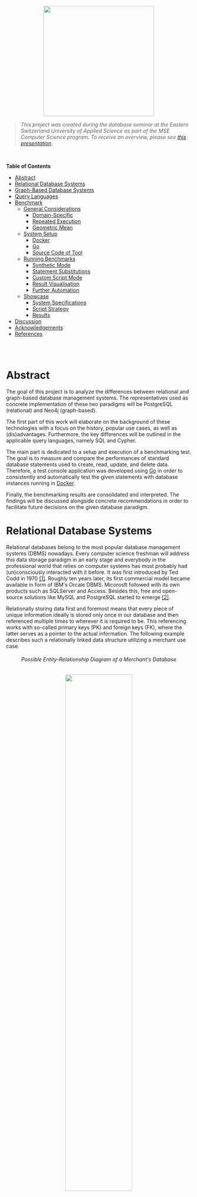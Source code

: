 <p align="center"> <img src="./docs/assets/logo.svg" width="300"/> </p>


>*This project was created during the database seminar at the Eastern Switzerland University of Applied Science as part of the MSE Computer Science program. To receive an overview, please see [this presentation](https://romanboegli.github.io/godbbench/)*.


</br>

**Table of Contents**

- [Abstract](#abstract)
- [Relational Database Systems](#relational-database-systems)
- [Graph-Based Database Systems](#graph-based-database-systems)
- [Query Languages](#query-languages)
- [Benchmark](#benchmark)
  * [General Considerations](#general-considerations)
    + [Domain-Specific](#domain-specific)
    + [Repeated Execution](#repeated-execution)
    + [Geometric Mean](#geometric-mean)
  * [System Setup](#system-setup)
    + [Docker](#docker)
    + [Go](#go)
    + [Source Code of Tool](#source-code-of-tool)
  * [Running Benchmarks](#running-benchmarks)
    + [Synthetic Mode](#synthetic-mode)
    + [Statement Substitutions](#statement-substitutions)
    + [Custom Script Mode](#custom-script-mode)
    + [Result Visualisation](#result-visualisation)
    + [Further Automation](#further-automation)
  * [Showcase](#showcase)
    + [System Specifications](#system-specifications)
    + [Script Strategy](#script-strategy)
    + [Results](#results)
- [Discussion](#discussion)
- [Acknowledgements](#acknowledgements)
- [References](#references)


</br>
</br>

# Abstract
The goal of this project is to analyze the differences between relational and graph-based database management systems. The representatives used as concrete implementation of these two paradigms will be PostgreSQL (relational) and Neo4j (graph-based).

The first part of this work will elaborate on the background of these technologies with a focus on the history, popular use cases, as well as (dis)advantages. Furthermore, the key differences will be outlined in the applicable query languages, namely SQL and Cypher.

The main part is dedicated to a setup and execution of a benchmarking test. The goal is to measure and compare the performances of standard database statements used to create, read, update, and delete data. Therefore, a test console application was developed using [Go](https://go.dev/) in order to consistently and automatically test the given statements with database instances running in [Docker](https://www.docker.com/).

Finally, the benchmarking results are consolidated and interpreted. The findings will be discussed alongside concrete recommendations in order to facilitate future decisions on the given database paradigm.


# Relational Database Systems
Relational databases belong to the most popular database management systems (DBMS) nowadays. Every computer science freshman will address this data storage paradigm in an early stage and everybody in the professional world that relies on computer systems has most probably had (un)consciously interacted with it before. It was first introduced by Ted Codd in 1970 [[1]](#1). Roughly ten years later, its first commercial model became available in form of IBM's Orcale DBMS. Micorosft followed with its own products such as SQLServer and Access. Besides this, free and open-source solutions like MySQL and PostgreSQL started to emerge [[2]](#2).

Relationally storing data first and foremost means that every piece of unique information ideally is stored only once in our database and then referenced multiple times to wherever it is required to be. This referencing works with so-called primary keys (PK) and foreign keys (FK), where the latter serves as a pointer to the actual information. The following example describes such a relationally linked data structure utilizing a merchant use case.

<h6 align="center">Possible Entity-Relationship Diagram of a Merchant's Database</h6>
<p align="center"> <img src="./docs/assets/merchanterd.drawio.svg" width="60%"/> </p>

Each box in this entity-relationship diagram (ERD) represents an *entity*, which is in practice nothing else than a table where each row describes a distinct tuple. The listed attributes in the boxes correspond to the columns of the table, also known as *attributes*. The connecting lines specify the *relationships* between the entities. The relationships also indicate *cardinality*. A customer, for instance, can place zero or any amount of orders. Each order contains at least one line item. A supplier, on the other hand, delivers one or more products, while each product belongs to exactly one category. Finally, a product can occur zero or many times in the great list of line items.

With this relational data structure, the absence of informational redundancy is ensured. In the context of DBMS, the structure is referred to as *schema*, and the process of designing is called *database normalization*. Working with normalized data is not only storage efficient but also allows keeping the operational costs that might occur when updating information at a minimum. Imagine a concrete product has been ordered many thousand times and suddenly, the merchant would like to rename this product. Thanks to the relational structure, the update operation will only affect one single storage cell, namely in the product entity on the corresponding row-column intersection. The thousandfold mentions of this product in the line item entity will remain unaffected as the referencing foreign key `ProductId` will not change. Only the referenced information does.

Common use cases for relational DBMS include data scenarios that are well known, depict clear relationships and entail little changes over time. All aspects are given in the merchant example above. Other examples may include the data scenarios of payment processors, storehouses or facility management. As a merchant, the versatility of the storable information is quite concluding. This allows to quite thoroughly specify the entities, their attributes and relationships in advance. From this, the data structure can be derived which is in relational DBMS referred to as *schema*.

Once a database has been initiated with a schema, one can start storing and querying information. Retroactive changes to this schema are still possible but can induce challenges. Imagine adding another attribute to an already existing table with millions of data records in it. This new column will store a foreign key to a new entity that holds category types, as new data records can from now on be categorized. For the sake of completeness, however, this schema manipulation must also include a major data update in order to retrospectively categorise the already existing data records in this table. This directly poses the question if the correct category is always derivable. This example illustrates the complexity of retrospective schema manipulations.

On the other hand, can the rigidness of relational DBMS also be seen as an advantage. Every software engineer that is responsible for implementing the business logic and presentation layer for an application appreciates a definite and rather complete definition of the data ensemble. Little schema changes are often followed by major source code changes which can be costly.

# Graph-Based Database Systems

With rising trends in amounts and connections of data, the classic relational database management systems seemed not to be the ideal choice. In the field of mathematics, graph theory was already established and algorithms to assess networks of connected nodes became more and more popular. The core business model of emerging companies such as Twitter or Facebook was and still is based on data that can be represented ideally as graphs. For instance, think of friendship relations among people as shown in the figure below. Every person represents a node and the connecting lines (a.k.a. edges) indicate the friendship relations among them. The nodes are attributed be the person's name and the thickness of the edges describes, for instance, how close this friendship is.

<h6 align="center">Friendships as Weighted Graph <a href="#3">[3]</a></h6>
<p align="center"> <img src="./docs/assets/friendsgraph.svg" width="65%"/> </p>

Capturing graph-based data domains in a relational DBMS invokes certain limitations regarding ease of querying, computational complexity, and efficiency [[4]](#4). Graph-based database systems overcome these limitations as they store such graph-based information natively. A popular implementation of such a system is [Neo4j](https://neo4j.com/). Other than in relational DBMS, Neo4j allows heterogeneous sets of attributes on both nodes and relationships. This implies that there is also no database schema to be specified beforehand. One simply creates attributed nodes and the also attributed relationships among them in order to start working with a graph database [[5]](#5).

One of the most remarkable advantages is the application of graph algorithms as they are uniquely well suited to reveal and understand patterns in highly connected datasets. Possible real-world problems may include uncovering vulnerable components in a network, discovering unseen dependencies, identifying bottlenecks, revealing communities based on behavior patterns, or specifying the cheapest route through a network [[6]](#6).

Although it is technically possible to always use a relational DBMS when working with a highly connected data scenario, lots of work can be simplified using graph-based DBMS. This is especially appreciable when working with recursion, different result types or path-finding problems [[7]](#7). The latter is especially useful in use cases such as direction finding for geographic applications, optimizations in supply chain systems, bottleneck determination in computer networks or fraud detection.

On the other hand, graph-based DBMS also bear certain disadvantages. First, there is no unified query language to work with and the ones that exist rather unknown due to their recency. This can have a major impact on real-world applications as companies and the developers working for them most probably prefer the technology that they already know and will be able to support in the long run. Furthermore, the high degree of flexibility due to the absence of a schema invokes the costs of missing referential integrity and normalization. This makes graph-based DBMS less suitable for high integrity systems as they exist in the financial industry for example [[8]](#8).


# Query Languages
The communication language for relational DBMS is called *Structured Query Language* (SQL). Although each DBMS has its own slightly different SQL implementation, so-called dialects, the language follows a standard that is broadly known among developers and database engineers. SQL statements can be structured into three subdivisions, namely Data Definition Language (DDL), Data Manipulation Language (DML) and Data Control Language (DCL)[[9]](#9). The following table specified the associated database operations for each subdivision.

Subdivision | Database Operations
:-----------|:--------------------------------
DDL         | `CREATE`, `ALTER`, `DROP`, `TRUNCATE`
DML         | `SELECT`, `INSERT`, `UPDATE`, `DELETE`
DCL         | `GRANT`, `REVOKE`, `COMMIT`, `ROLLBACK`

The fundamentally different paradigm in graph-based DBMS requires different communication languages. Neo4j for example implemented the expressive and compact language called *Cypher* which has a close affinity with the common graph representation habit. This facilitates the programmatic interaction with property graphs. Other languages are *[SPARQL](https://www.w3.org/TR/rdf-sparql-query/)* or *[Gremlin](https://github.com/tinkerpop/gremlin/wiki)*  which are, however, not further discussed in this work. 

The two languages SQL and Cypher exhibit significant differences in their statement formulation, as the following examples show. 

```sql
-- SQL
SELECT * FROM Customer c WHERE c.Age >= 18

-- Cypher
MATCH (c:Customer) WHERE c.Age > 18 RETURN c;
```

The simple selection of a set of customers seems in both languages natural. It is important to understand, however, that the SQL statement addresses a specific entity, i.e. table, called `Customer`, while the Cypher version matches all nodes in with the label `Customer`.

Cypher's elegance predominates when more than one entity is involved, as shown in the next example.

```sql
-- SQL
SELECT c.CustomerId, c.Name, SUM(p.Total)
FROM Customer c INNER JOIN Purchase p on c.CustomerId = p.CustomerId 
GROUP BY c.CustomerId, c.Name 
ORDER BY SUM(p.Total) DESC

-- Cypher
MATCH (c:Customer)-[:MAKES]->(p:Purchase)
RETURN c.Name, SUM(p.Total) AS TotalOrderValue 
ORDER BY TotalOrderValue DESC
```

The SQL approach involves joining the `Purchase` entity via the explicitly stated mapping key `CustomerId`. Furthermore, the usage of the aggregation function `SUM`requires the subsequent `GROUP BY` clause to become a valid statement. In Cypher, however, joining is done using the (attributed) arrow clause `-->` which simply indicates a relationship and no grouping clause is required in order to benefit from aggregation functions.


# Benchmark
The beginning of this chapter covers general considerations regarding database benchmarks. Subsequently, it guides through the required system setup in order to start benchmarking with `godbbench`. Some examples are shown how to create custom scripts and visualize the resulting measurements. Lastly, a whole showcase called `employees` is presesented using further automation via a bash-script.

## General Considerations
Benchmarking allows testing a system's performance in a controlled and repeatable manner. Reasons to conduct benchmarks may include system design, proofs of concepts, tuning, capacity planning, troubleshooting or marketing [[10]](#10). To conduct a thoughtful and unbiased benchmark, multiple points must be considered. This chapter will give an overview of the most important considerations alongside the argumentation of how these challenges are counteracted in `godbbench`.

### Domain-Specific
The Benchmark Handbook by Jim Gray emphasizes the need for domain-specific benchmarks as the diversity of computer systems is huge [[11]](#11). Since each computer system is usually designed for a few domain-specific problems, there exists no global metric to measure the system performance for later comparison. Thus it is crucial also to work with domain-specific benchmarks in order to receive meaningful insights. Additionally, such benchmarks should meet four important criteria, namely:

- **Relevancy:** Benchmark must measure the peak performance when performing typical operations within that problem domain.
- **Portability:** Benchmark must be easy to implement on different systems and architectures.
- **Scalability:** Benchmark must be applicable on small to large systems.
- **Simplicity:** Benchmark must be understandable in order to not lack credibility.

One key feature of `goddbbench` is the allowance of custom database scripts. This allows the creators of these scripts to capture the domain-specific data scenario. Statements or transactions in these scripts are prepended with special tags. These tags allow parts of the script to be named which facilitates the result analysis in a later step. Furthermore, tags can specify the number of times a certain statement should be executed. Examples will be given in later chapters.

### Repeated Execution
Relational as well as graph-based DBMS improve the performance by design using execution plans and cached information. Therefore a single execution of a single query is hardly meaningful. The database should rather be stressed with thousands of statement executions, for instance querying the purchasing history of customers based on their randomly chosen identification number. This not only simulates real-world requirements on the DBMS, it also allows the system to *warm-up* and mitigates the benefits of cached information [[4]](#4).

Each benchmark performed with `goddbbench` requires the indication of the number of iterations, also called *multiplicity*. Usually, these value series follow the pattern of $10^x$. 

### Geometric Mean
Following the advice of repeated statement executions will lead to many different time measurements. In order to draw a conclusion on how fast the given DBMS could handle the task, one should not simply calculate the arithmetic mean of all the data points since it is sensitive to outliers. A better choice to mathematically consolidate the measurements would be the geometric mean which can also be applied to unnormalized data [[12]](#12). It is defined as followed:

<h6 align="center">Geometric Mean</h6>
<p align="center"> <img src="./docs/assets/geometricmean.svg" width="250"/> </p>

The measurements for each benchmark in `goddbbench` include the extrema (i.e. minimum and maximum time), the arithmetic and geographic mean, the time per operation as well as the number of operations per second.  For all metrics except the latter, the time unit is given in microseconds (μs).

## System Setup
Three components are required in order to use `goddbench`. These are:
- Docker to run the DBMS instances. Technically, these instances can also run somewhere else as long as the IP address and port number is known.
- The programming language `Go` to execute the tool.
- The source code of Tool

The following subchapter will give further insights into the setup process.

### Docker
Docker allows the most lightweight and easiest database setup. Download [Docker](https://www.docker.com/products/docker-desktop/) via the provided installers. To check whether the installation was successful, enter the following command to print the installed version:

```console
docker -v  # should print something like "Docker version 20..."
```

As a next step, execute the following command in order to create an instance for each DBMS focused in this project. Actually, these are three single commands but using `&&` allows concatenation. The backslashes (`\`) allow line breaks.

```console
docker run --name gobench-mysql -p 3306:3306 -e MYSQL_ROOT_PASSWORD=password -d mysql && \
docker run --name gobench-postgres -p 5432:5432 -e POSTGRES_PASSWORD=password -d postgres && \
docker run --name gobench-neo4j -p7474:7474 -p7687:7687 -e NEO4J_AUTH=neo4j/password -d neo4j
```

Docker will automatically download the required images, set up and start the containers. This is required as `godbbench` expects these DBMS to be up and running at the specified ports. 

To remove the DB containers and the associated volumes again, use the following command.

```console
docker rm -f $(docker ps -a | grep gobench-mysql | cut -f 1 -d ' ') && \
docker rm -f $(docker ps -a | grep gobench-postgres | cut -f 1 -d ' ') && \
docker rm -f $(docker ps -a | grep gobench-neo4j | cut -f 1 -d ' ') && \
docker volume prune -f
```

### Go
Download the suitable installer for the latest version on the [project's homepage](https://go.dev/dl/) and execute it. To check if the installation was successful enter `go version` in your terminal - the version should be printed.

```console
go version # should print something like "go version go1...."
```

### Source Code of Tool
Either download this GitHub repository manually as ZIP file and extract it on your computer. In case [`git`](https://git-scm.com/downloads) is installed on your system, navigate to the desired storage location in your file system using the terminal and execute the following command.

```console
git clone https://github.com/RomanBoegli/godbbench.git
```

After successfully downloading the source code, navigate into the `cmd` folder. It contains the two most important files to work with. Test the communication with the tool by entering the following command in your terminal. It should print the available subcommands.

```console
go run godbbench.go # should print "Available subcommands: ..."
```

## Running Benchmarks
Once the system setup was completed, the first benchmarks can be executed. There are two possibilities to run benchmarks. The *synthetic mode* includes the execution of a few default so-called *Create-Read-Update-Delete (CRUD)* statements with a single generic entity. The other possibility would be the *custom script mode* which executes whatever is specified in an externally provided script file. Both modes allow so-called *statement substitution* which is best explained with the examples provided in the following chapter.

### Synthetic Mode
When no custom script is passed to the argument `--script`, synthetic statements are executed. So far these include very basic CRUD operations on one single (generic) entity with random values. Taking the example of PostgreSQL, the synthetic script looks like the following (similar implementation in MySQL and Neo4j adapters).

```SQL
-- synthetic INSERT
INSERT INTO godbbench.generic (genericId, name, balance, description) 
VALUES( {{.Iter}}, '{{call .RandString 3 10 }}', {{call .RandIntBetween 0 9999999}}, '{{call .RandString 0 100 }}' );

-- synthetic SELECT
SELECT * FROM godbbench.Generic WHERE GenericId = {{.Iter}};

-- synthetic UPDATE
UPDATE godbbench.Generic 
SET Name = '{{call .RandString 3 10 }}', Balance = {{call .RandIntBetween 0 9999999}} 
WHERE GenericId = {{.Iter}};

-- synthetic DELETE
DELETE FROM godbbench.Generic WHERE GenericId = {{.Iter}};
```

### Statement Substitutions
Obviously, these statements above seem not to respect the SQL standard. The declarations embraced with double curly brackets (e.g. `{{ example }}`) will be substituted using the [golang template engine](https://pkg.go.dev/text/template) right before the statement is passed to the DBMS. This allows to dynamically create random queries without specifying thousands of structurally identical SQL statements. All possible substitution commands are listed in the following table.

Declaration | Substitution
:-----------|:------------
`{{.Iter}}`| Counter that starts with 1 and ends with the specified multiplicity of the given benchmark.
`{{call .RandInt64}}`|Returns a random non-negative value of type [Int64](https://pkg.go.dev/builtin#int64).
`{{call .RandFloat64}}`|Returns a random value within the interval [0.0,1.0) as [Float64](https://pkg.go.dev/builtin#float64).
`{{call .RandIntBetween 1 42}}`| Returns a random integer between 1 and 42. Input values must be a valid [Int32](https://pkg.go.dev/builtin#int32).
`{{call .RandFloatBetween 0.8 9.9}}`| Returns a random float between 0.8 and 9.9. Input values must be a valid [Float64](https://pkg.go.dev/builtin#float64).
`{{call .RandString 1 9}}`| Returns a random string with a length between 1 and 9 characters.
`{{call .RandDate}}`|Returns a random date as string (yyyy-MM-dd) between `1970-01-01` and `2023-01-01`.

In order to run the synthetic CRUD benchmarks with a multiplicity of 1'000 against the running PostgreSQL Docker instance, execute the following statement.

````console
go run godbbench.go postgres --host 127.0.0.1 --port 5432 --user postgres --pass password --iter 1000
````

The benchmark results will directly be printed to your console as shown in the video below.

<h6 align="center">Example of Synthetic Benchmarks against PostgreSQL</h6>

https://user-images.githubusercontent.com/22320200/165149101-499ac3a6-a5d2-46c1-80aa-52e0397b1b40.mp4

Alternatively, the synthetic benchmarks that should be executed can also be named explicitly using the `--run` flag. This allows to only run the ones that are of interest in the given situation (e.g. `--run "inserts selects"`). The benchmark results can also be saved as CSV file by specifying a storage location, e.g. `--writecsv "./results.csv"`.

After several runs on various DBMS and with different multiplicities, the different result files located in the same folder can be merged into one single file using the following command.

```console
go run godbbench.go mergecsv --rootDir "." --targetFile "./merged.csv"
````

Finally, the following command will create a static `HTML` page that can be opened using any web browser that visualized the merged result.

```console
go run godbbench.go createcharts --dataFile "./merged.csv" # creates 'charts.html' 
````

With help of the concatenation sign `&&` all these commands can be combined and executed at once as shown below.

```console
go run godbbench.go neo4j --host 127.0.0.1 --port 7687 --user neo4j --pass password --iter 100 --writecsv "neo4j.csv" \
&& go run godbbench.go postgres --host 127.0.0.1 --port 5432 --user postgres --pass password --iter 100 --writecsv "postgres.csv" \
&& go run godbbench.go mysql --host 127.0.0.1 --port 3306 --user root --pass password --iter 100 --writecsv "mysql.csv" \
&& go run godbbench.go mergecsv --rootDir "." --targetFile "./merged.csv" \
&& go run godbbench.go createcharts --dataFile "./merged.csv"
```

<h6 align="center">Example of Concatenated Synthetic Benchmarks</h6>

https://user-images.githubusercontent.com/22320200/165149157-eb6ac0ec-3cdb-4c4b-905a-b87fa9444dd2.mp4

The collected results after that the concatenated statements have created only provide a performance comparison on one single multiplicity, i.e. 1'000. One would have to extend or repeat it with higher orders of iterations, for instance 10'000, 100'000 and so forth.

### Custom Script Mode
Since the variety and quality of the synthetic benchmarks are limited to a few basic operations, it is much more recommended to test the database systems with custom scripts. This allows to not only account for a use case-specific data scenario but also to test more realistic and thus often more complex CRUD operations. 

Custom scripts require certain annotations to correctly render statements into individual benchmark tasks. Everything below such an annotation, e.g. various SQL statements delimmited with a semicolon, define a single benchmark. These annotations must follow a strict pattern which is explained below.

```code
\benchmark <once/loop>  [<0-1>]  \name  <A-Za-z0-9>
           ─────┬─────   ──┬──          ─────┬─────
                │          │                 └─ Benchmark identifier: 
                │          │                    Just a name or label for the benchmark.
                │          │                    Important for subsequent result analysis.
                │          │
                │          └─ Multiplicity share:
                │             Percental amount of iterations in relation to the specified 
                │             multiplicity. Only relevant when looping.
                │
                └─ Case of recurrence:
                   Keyword "once" will execute the benchmark only one time, regardless of 
                   the specified multiplicity. Useful for setup and teardown statements.
```

In the case of a looping benchmark, the (collection of) statement(s) subsumed below a given annotation will be executed as often as the specified multiplicity share of the provided `--iter` amount. The fictive script example below exemplifies this.


```sql
-- INIT
\benchmark once \name setup
-- start of benchmark 'setup'
DROP TABLE IF EXISTS mytable;
CREATE TABLE mytable (myId INT PRIMARY KEY, myName VARCHAR(20));
-- end of benchmark 'setup', will be executed one single time

-- INSERTS
\benchmark loop 0.75 \name inserts
-- start of benchmark 'inserts'
INSERT INTO mytable (myId, myName) VALUES( {{.Iter}}, '{{call .RandString 5 20 }}');
-- end of benchmark 'inserts', will be executed <75% of given multiplicity> times

-- SELECTS
\benchmark loop 1.0 \name selects
-- start of benchmark 'selects'
SELECT * FROM mytable WHERE myName LIKE '%{{call .RandString 1 10 }}%';
-- end of benchmark 'selects', will be executed <100% of given multiplicity> times
```

Using the example script above, the entire benchmarking procedere consists of three benchmark tasks, namely `setup`, `inserts` and `selects`. To start it, the following command would be necessary.

````console
go run godbbench.go postgres --host 127.0.0.1 --port 5432 --user postgres --pass password \
                             --iter 1000  \
                             --script "../path/to/scripts/myscript.sql"
````

The multiplicity in this command is set on `1'000` using the `--iter` option. This results in the following number of excutions per benchmark.

Benchmark | Executions | Reason
:---------|:--------------------:|:---------
`setup` | 1 | Single benchmark due to `once` annoation
`inserts` | 750 | Looping benchmark with multiplicity ration of 75%
`selects` | 1'000 | Looping benchmark with multiplicity ration of 100%

Further examples can be found in the [script folder](./scripts/) of this project.

### Result Visualisation
Each interation of a benchmark is timed in order to measure its performance. As seen before, the individual results can be saved as CSV files and merged into one single file. The following excerpt exemplifies what such a merged result file could look like.

```code
┌───────────┬───────────────┬──────────┬─────────────┬─────────────┬─────────────────┬───────────────┬───────────┬───────────┬────────┬────────┐
│ system    │ multiplicity  │ name     │ executions  │ total (μs)  │ arithMean (μs)  │ geoMean (μs)  │ min (μs)  │ max (μs)  │ ops/s  │ μs/op  │
├───────────┼───────────────┼──────────┼─────────────┼─────────────┼─────────────────┼───────────────┼───────────┼───────────┼────────┼────────┤
│ mysql     │ 10            │ inserts  │ 10          │ 20435       │ 19431           │ 20799         │ 16618     │ 19902     │ 489    │ 2043   │
│ mysql     │ 10            │ selects  │ 10          │ 11682       │ 8637            │ 8950          │ 4639      │ 11309     │ 855    │ 1168   │
│ mysql     │ 10            │ updates  │ 10          │ 16845       │ 14353           │ 15115         │ 9305      │ 16435     │ 593    │ 1684   │
│ mysql     │ 10            │ deletes  │ 10          │ 19017       │ 16020           │ 16881         │ 9961      │ 18783     │ 525    │ 1901   │
│ mysql     │ 100           │ inserts  │ 100         │ 160652      │ 17733           │ 10315         │ 1912      │ 111225    │ 622    │ 1606   │
│ mysql     │ 100           │ selects  │ 100         │ 44790       │ 3577            │ 2494          │ 976       │ 29640     │ 2232   │ 447    │
│ mysql     │ 100           │ updates  │ 100         │ 122012      │ 13576           │ 11685         │ 2141      │ 33193     │ 819    │ 1220   │
│ mysql     │ 100           │ deletes  │ 100         │ 65382       │ 6182            │ 5818          │ 2144      │ 13177     │ 1529   │ 653    │
│ mysql     │ 1000          │ inserts  │ 1000        │ 789239      │ 11274           │ 10586         │ 3417      │ 38472     │ 1267   │ 789    │
│ mysql     │ 1000          │ selects  │ 1000        │ 314366      │ 4120            │ 3301          │ 870       │ 33581     │ 3180   │ 314    │
│ mysql     │ 1000          │ updates  │ 1000        │ 773601      │ 10667           │ 9631          │ 2210      │ 46906     │ 1292   │ 773    │
│ mysql     │ 1000          │ deletes  │ 1000        │ 490949      │ 6960            │ 6632          │ 2232      │ 19029     │ 2036   │ 490    │
│ neo4j     │ 10            │ inserts  │ 10          │ 195612      │ 173451          │ 183267        │ 110071    │ 195053    │ 51     │ 19561  │
│ neo4j     │ 10            │ selects  │ 10          │ 45374       │ 33205           │ 33367         │ 16483     │ 45277     │ 220    │ 4537   │
│ neo4j     │ 10            │ updates  │ 10          │ 105883      │ 100145          │ 107301        │ 96661     │ 105207    │ 94     │ 10588  │
│ neo4j     │ 10            │ deletes  │ 10          │ 35309       │ 25401           │ 25780         │ 14108     │ 35218     │ 283    │ 3530   │
│ neo4j     │ 100           │ inserts  │ 100         │ 833858      │ 95858           │ 77052         │ 15691     │ 329898    │ 119    │ 8338   │
│ neo4j     │ 100           │ selects  │ 100         │ 685079      │ 73109           │ 63719         │ 14835     │ 192135    │ 145    │ 6850   │
│ neo4j     │ 100           │ updates  │ 100         │ 608159      │ 66402           │ 56629         │ 13099     │ 180347    │ 164    │ 6081   │
│ neo4j     │ 100           │ deletes  │ 100         │ 541592      │ 55821           │ 49806         │ 13646     │ 140613    │ 184    │ 5415   │
│ neo4j     │ 1000          │ inserts  │ 1000        │ 3482636     │ 50148           │ 45613         │ 8727      │ 248238    │ 287    │ 3482   │
│ neo4j     │ 1000          │ selects  │ 1000        │ 3873064     │ 55643           │ 51104         │ 10384     │ 192788    │ 258    │ 3873   │
│ neo4j     │ 1000          │ updates  │ 1000        │ 3393816     │ 49276           │ 45709         │ 11202     │ 153225    │ 294    │ 3393   │
│ neo4j     │ 1000          │ deletes  │ 1000        │ 3097136     │ 44314           │ 40621         │ 8770      │ 169153    │ 322    │ 3097   │
│ postgres  │ 10            │ inserts  │ 10          │ 42880       │ 30977           │ 30125         │ 5821      │ 42170     │ 233    │ 4288   │
│ postgres  │ 10            │ selects  │ 10          │ 37178       │ 26828           │ 27351         │ 14140     │ 36999     │ 268    │ 3717   │
│ postgres  │ 10            │ updates  │ 10          │ 35324       │ 25311           │ 22674         │ 2688      │ 35163     │ 283    │ 3532   │
│ postgres  │ 10            │ deletes  │ 10          │ 38104       │ 24445           │ 19879         │ 2685      │ 37997     │ 262    │ 3810   │
│ postgres  │ 100           │ inserts  │ 100         │ 97908       │ 10035           │ 4393          │ 1489      │ 80063     │ 1021   │ 979    │
│ postgres  │ 100           │ selects  │ 100         │ 109397      │ 10711           │ 3847          │ 879       │ 75002     │ 914    │ 1093   │
│ postgres  │ 100           │ updates  │ 100         │ 110818      │ 11724           │ 6630          │ 1845      │ 59777     │ 902    │ 1108   │
│ postgres  │ 100           │ deletes  │ 100         │ 89923       │ 10452           │ 5117          │ 1042      │ 64316     │ 1112   │ 899    │
│ postgres  │ 1000          │ inserts  │ 1000        │ 787422      │ 10420           │ 5762          │ 852       │ 94569     │ 1269   │ 787    │
│ postgres  │ 1000          │ selects  │ 1000        │ 316667      │ 3745            │ 2029          │ 564       │ 129437    │ 3157   │ 316    │
│ postgres  │ 1000          │ updates  │ 1000        │ 680765      │ 8696            │ 4890          │ 864       │ 77583     │ 1468   │ 680    │
│ postgres  │ 1000          │ deletes  │ 1000        │ 492111      │ 6595            │ 4086          │ 915       │ 78401     │ 2032   │ 492    │
└───────────┴───────────────┴──────────┴─────────────┴─────────────┴─────────────────┴───────────────┴───────────┴───────────┴────────┴────────┘
```

The file serves as a basis for any kind of subsequent data analysis or visualisation routines. One routine is already implemented in `godbbench` and can be invoked using the `createcharts` command. Most of the metrics are specified with the time unit of *microseconds*, that is `1` second (s) equals `1'000'0000` microseconds (μs). The following table explains the meaning of all available columns in this file. 

Column / Metric  | Definition           
:----------------|:---------------------
`system`         | Name of testes DBMS
`multiplicity`   | Number of iterations specified at invocation time.
`name`           | The benchmark's name.
`executions`     | Number of executions the given benchmark was performed under consideration of the annotated multiplicity share.
`total (μs)`     | Total amount of microseconds spend for all executions of the given benchmark.
`arithMean (μs)` | Average execution time microseconds calculated using the aithmetic mean.
`geoMean (μs)`   | Average execution time microseconds calculated using the geometric mean.
`min (μs)`       | Fastest single execution.
`max (μs)`       | Slowest single execution.
`ops/s`          | Operations per second which equals `executions` divided by `total (μs)`. This is the only metric in this collection where high values are considered as good.
`μs/op`          | Microseconds per operation which equals `total (μs)` divided by `executions`.

The current implementation of the automated data visualisation using `createcharts` command only accounts for the metrics `arithMean (μs)`, `geoMean (μs)`, `ops/s` and `μs/op` for each benchmark (column `name`). The X-axsis represents the available multiplicities and the actual values are dynamically projected on the Y-axsis. The command argument `--type` also allows to alternate between a bar or a line chart, as illustrated below. Additionally, the charts introduce a few interaction possibilities as demonstrated in the animation below.

<h6 align="center">Chart Interaction Options</h6>

https://user-images.githubusercontent.com/22320200/166416480-0c8b49fc-ede3-40fb-9e5d-a245d8f6d551.mp4

### Further Automation
So far it was shown several times how `godbbench` can be used to perform benchmarks against a DBMS using synthetic or custom-created statements and a specified amount of iterations. This must then be repeated for each DBMS and multiplicity which is tedious. Therefore this project also provides an automation script written in [Bash](https://www.gnu.org/software/bash/) and named [`benchmark.sh`](./cmd/benchmark.sh).

```console
bash benchmark.sh # use PowerShell when working on Windows
```

After it has started, it will loop over the provided multiplicities and run the benchmarks for all three supported DBMSs. In the end, the individual result files will be merged and immediately rendered into the mentioned charts. The following video demonstrates this.

<h6 align="center">Automation Bash Script Usage</h6>

https://user-images.githubusercontent.com/22320200/165150973-483eafcf-9be0-4c8a-b6e4-ba19c21e9fa7.mp4

Optionally, the script is also able to set-up and tear-down the dockerized database instances before respectively after each multiplicity iteration. This ensures equal container conditions for each benchmarking procedure. 

## Showcase
Two examples of custom scripts already exist in this repository. The first is named [`merchant`](./scripts/merchant/) and represents the popular data scenario of a merchandising company that sells products from suppliers to their customers using orders. This use case is predestinated for a relational DBMS since due to its popular nature it is well understood and can concludingly be modeled as a database schema (see ERD image in chapter [Relational Database Systems](#relational-database-systems)). Alternations to this schema are rather unlikely which makes it legitimately rigid. Therefore one must state that running benchmarks using this biased data scenario does not provide valuable insights when comparing relational and graph-based DBMS. The reason why the `merchant` script nonetheless exists in this repository simply serves the act of establishing an understanding of how to write such custom scripts. However, this script will be disregarded during the showcase.

The second custom script example is called [`employees`](./scripts/employees/). Measured on the number of entities it seems to be less complex than the `merchant` script as it holds only one entity representing employees of a company. However, it introduces a recursive relationship that models the organisational hierarchy, commonly known as the chain of command. The image below represents this data scenario in both relational and graph-based.

<p align="center"> <img src="./docs/assets/employees_schema.svg" width="60%"/> </p>
<h6 align="center">Relational and Graph-Based Representation of Organsational Hierchary</h6>

Looking at the right hand side visualization, it follows that the data scenario of the `employees` script creates a *directed acyclic graph*. As relational and graph-based DBMS should be able to handle this data scenario, it provides a more fair challenge to them. Therefore, this script will showcase the benchmarking with several different multiplicities in this chapter, directly followed by the result discussion.

### System Specifications
All benchmarks are conducted on a [MacBook Pro (2019, 2.8 GHz Quad-Core Intel Core i7, 16 GB RAM)](https://everymac.com/systems/apple/macbook_pro/specs/macbook-pro-core-i7-2.8-quad-core-13-mid-2019-touch-bar-specs.html). The three databases at focus (MySQL, PostgreSQL and Neo4j) were setup with Docker exactly as documented in an earlier chapter. The images used are the official database images which are available for download in the [Docker Hub](https://hub.docker.com/search?q=). No improvements or modifications have been made to these images. Additionally, no other applications were running during the benchmarking process except Docker and a terminal window.

### Script Strategy
The `employees` script for all three focused DBMSs can be found in [this folder](./scripts/employees/). It is structured into the following parts.

Part | Benchmark | Tasks 
:----|:-----------|:----------------
0    | `initialize` | Drop all possibly existing data and recreate the root node called "BigBoss" 
1    |`insert_employee` | Inserts further nodes that are connected to randomly chosen existing nodes. The number of iterations equals 100% of the specified multiplicity.
2    |`select_before_index` | Subsequent query all existing nodes and return the node itself together with all its connected nodes (i.e. its subordinate employees). No index exists at this stage. The number of iterations equals 100% of the specified multiplicity.
3    |`create_index` | Creating a so-called *BTREE* index on the entity's relationship indicator (i.e. foreign key in relational DBMS, resp. relationship itself in graph-based DBMS).
4 | `clear_cach` | All cached data is discarded.
5 | `select_after_index` | The identical querying tasks as in Part 2 is repeated.
6 | `clean` | Complete removal of existing data and index information.

The chosen multiplicities for this benchmarking procedure are defined as `{ 10, 50, 100, 500, 1'000, 5'000, 10'000 }`. The reason why this series was not continued to an even higher order of iterations lies in the fact of the chosen hardware and its computational power limitations. The inclusion of these atypical middle steps `{50, 500, 5'000}` serves the purpose of having more data points. The number of threads used for all these iterations was set to `15`.

### Results
This chapter briefly summarizes the most expressive results received from the above showcase benchmark script `employees`. All visualizations can be found either as bar or line charts on [this page](https://romanboegli.github.io/godbbench/showcase-results/index.html). The complete data set is also available for download as a [ZIP archive](https://romanboegli.github.io/godbbench/showcase-results/DATA.zip).

The benchmark `insert_employee` clearly shows the inferiority of Neo4j compared to the relational database systems when looking at the microseconds used per operation. Both MySQL and PostgreSQL attest to much more performance in the data creation discipline.

![](/docs/assets/showcase_insert.png)

Moving on to the first selection benchmark, namely `select_before_index`, the results become less obvious. This time, the Y-Axis of the chart represents the operations per second. Thus, higher values testify higher performance. The two relational databases again consistently outperform Neo4j in all order of multiplicities. PostgreSQL is slightly slower than MySQL except for the runs with `100`, `500` and `10000` iterations.  

![](/docs/assets/showcase_selectbefore.png)

The second selection benchmark `select_after_index` performed the identical selection task but with an antecedent index creation. The introduction of the index affected the MySQL database more positively than it did with PostgreSQL and thus makes MySQL a clear winner in this benchmark. Neo4j on the other hand remains in the third place. It must be mentioned, however, that its operations per second values slightly increased overall multiplicities which can be seen as an indication that the index at least had an accelerating effect.

![](/docs/assets/showcase_selectafter.png)

# Discussion
Relational and graph-based DBMSs have fundamental differences that aggravate the undertaking of fair performance comparison. Well-known data scenarios like a merchant company with little change are well suited for a relational database approach while highly connected data scenarios with volatile relationship constructs are easier to implement with graph-based database systems. This chapter mentions further points that must be considered before a benchmark result can be concluded.

First of all, a data schema in a relational DBMS should not directly be translated into a graph-based DBMS as there might be entities which are dispensable as the information they hold is modeled using the attributed relationships among nodes. The tutorial [Import Relational Data Into Neo4j](https://neo4j.com/developer/guide-importing-data-and-etl/) nicely illustrates this using the famous Northwind database.

Furthermore, it should be obvious that the measured performance for a given benchmark depends on the embedding system environment. In real-world scenarios are many more influential factors such as network topology and latency, provided hardware as well as software. Thus it must be mentioned that the containerized approach choosen in this work using Docker also influenced the obtained measurements [[13]](#13).

Last but not least, two important aspects were ignored in this project due to simplicity. The first one concerns the DBMS customization and tuning. The goal of `godbbench` was primarily to provide an easily accessible and broadly employable tool for database benchmarking tasks. Dockerized containers with standard database images provided the most lightweight approach for testing and demonstration. In practice, however, DBMS configurations must not be neglected as it heavily influences the efficiency based on a given data scenario. The second ignored aspect concerns concurrent connections.

The showcased benchmark demonstrated that Neo4j has room for improvement in comparison to the well-established MySQL and PostgreSQL. It must be said, however, that performance is by far not the only criteria for an implementation decision in the real world. Other factors such as the software engineer's experiences, corporate code of practice or operating costs play as well an important role in this decision process.

Future work on this project may include the implementation of further database adaptors as well as the mentioned missing features such as concurrent connections. Work may also be invested in the creation of more sophisticated custom scripts, as they form the core of a benchmark.

# Acknowledgements
Thanks to Simon Jürgensmeyer for his work on [dbbench](https://github.com/sj14/dbbench), which according to him was initially ispired by [Fale's post]([Fale](https://github.com/cockroachdb/cockroach/issues/23061#issue-300012178)), [pgbench](https://www.postgresql.org/docs/current/pgbench.html) and [MemSQL's dbbench](https://github.com/memsql/dbbench). His project served as a basis for this work.

Also, attention should drawn to other database benchmarking tools out there in the open-source space. For instance [sysbench](https://github.com/akopytov/sysbench) or [hammerdb](https://github.com/TPC-Council/HammerDB). They are based on a similiar usability approach and may provide more sophisticated funcionalities for a given use case. The project [pgbench-tools](https://github.com/gregs1104/pgbench-tools), for instance, focuses excusively on PostgreSQL.

# References
<a id="1">[1]</a> Codd, E. F. (2002). A Relational Model of Data for Large Shared Data Banks. In M. Broy & E. Denert (Eds.), Software Pioneers (pp. 263–294). Springer Berlin Heidelberg. https://doi.org/10.1007/978-3-642-59412-0_16

<a id="2">[2]</a> Elmasri, R., & Navathe, S. (2011). Fundamentals of Database Systems (6th ed). Addison-Wesley.

<a id="3">[3]</a> Peixoto, T. P. (n.d.). What is graph-tool? Graph-Tool. Retrieved 20 March 2022, from https://graph-tool.skewed.de/

<a id="4">[4]</a> Robinson, I., Webber, J., & Eifrem, E. (2015). Graph Databases: New Opportunities for Connected Data.

<a id="5">[5]</a> Stopford, B. (2012, August 17). Thinking in Graphs: Neo4J. http://www.benstopford.com/2012/08/17/thinking-in-graphs-neo4j/

<a id="6">[6]</a> Needham, M., & Hodler, A. E. (2019). Graph Algorithms: Practical Examples in Apache Spark and Neo4j (First edition). O’Reilly Media.

<a id="7">[7]</a> Bechberger, D., & Perryman, J. (2020). Graph databases in Action: Examples in Gremlin. Manning.

<a id="8">[8]</a> Meier, A., & Kaufmann, M. (2019). SQL & NoSQL Databases: Models, Languages, Consistency Options and Architectures for Big Data Management. Springer Vieweg.

<a id="9">[9]</a> Bush, J. (2020). Learn SQL Database Programming: Query and manipulate databases from popular relational database servers using SQL.

<a id="10">[10]</a> Gregg, B. (2020). Systems Performance: Enterprise and the Cloud (Second). Addison-Wesley.
 
<a id="11">[11]</a> Gray, J. (Ed.). (1994). The Benchmark Handbook for Database and Transaction Processing Systems (2. ed., 2. [print.]). Morgan Kaufmann.

<a id="12">[12]</a> Fleming, P. J., & Wallace, J. J. (1986). How not to lie with statistics: The correct way to summarize benchmark results. Communications of the ACM, 29(3), 218–221. https://doi.org/10.1145/5666.5673

<a id="13">[13]</a> Turner-Trauring, I. (2021, May 12). Docker can slow down your code and distort your benchmarks. Python=>Speed. https://pythonspeed.com/articles/docker-performance-overhead/
